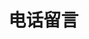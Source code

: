 # 电话留言
<frame src="//player.bilibili.com/player.html?aid=569061643&bvid=BV1fv4y157VC&cid=1070322509&p=22" scrolling="no" border="0" frameborder="no" framespacing="0" allowfullscreen="true"> </frame>
<br />
<dialog>
# Hi! I'd like to talk to Mr. Chang.
## He's currently out of the office.
# When will he be back?
## In two days, on Friday.
# I see.
## Can I take a [message/n.]?
# Yes. Please let him know Jack called. I would like to talk to him about the wind power project.
Please ask him to call me back.
## No problem. What's your phone number?
# My mobile number is 0977-822-224.
## Got it. I'll ask him to call you back. Have a nice day.
# Thanks, you too.
</dialog>

